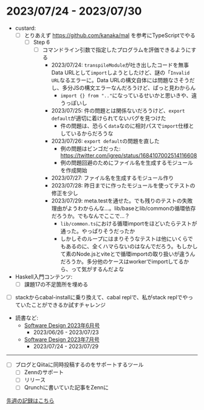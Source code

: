 # 2023/07/24 - 2023/07/30

- custard:
    - [ ] とりあえず <https://github.com/kanaka/mal> を参考にTypeScriptでやる
        - [ ] Step 6
            - [ ] コマンドライン引数で指定したプログラムを評価できるようにする
                - 2023/07/24: `transpileModule`が吐き出したコードを無事Data URLとして`import`しようとしたけど、謎の「`Invalid URL`なるエラーに。Data URLの構文自体には問題なさそうだし、多分JSの構文エラーなんだろうけど、ぱっと見わからん
                    - `import {} from ".."`になっているせいかと思いきや、違うっぽいし
                - 2023/07/25: 件の問題とは関係ないだろうけど、`export default`が適切に着けられてないバグを見つけた
                    - 件の問題は、恐らく`data`なのに相対パスで`import`仕様としているからだろうな
                - 2023/07/26: `export default`の問題を直した
                    - 例の問題はビンゴだった: <https://twitter.com/igrep/status/1684107002514116608>
                    - 例の問題回避のためにファイル名を生成するモジュールを作成開始
                - 2023/07/27: ファイル名を生成するモジュール作り
                - 2023/07/28: 昨日までに作ったモジュールを使ってテストの修正を少し
                - 2023/07/29: meta.testを通せた。でも残りのテストの失敗理由がようわからんな...。lib/baseとlib/commonの循環依存だろうか。でもなんでここで...？
                    - `lib/common.ts`における循環importをほどいたらテストが通った。やっぱりそうだったか
                    - しかしそのループにはまりそうなテストは他にいくらでもあるのに、全くハマらないのはなんでだろう。もしかして素のNode.jsとviteとで循環importの取り扱いが違うんだろうか。多分他のケースはworkerでimportしてるから、って気がするんだよな
- Haskell入門コンテンツ:
    - [ ] 課題17の不足箇所を埋める
- [ ] stackからcabal-installに乗り換えて、cabal replで、私がstack replでやっていたことができるか試すチャレンジ
- 読書など:
    - [Software Design 2023年6月号](https://gihyo.jp/magazine/SD/archive/2023/202306)
        - 2023/06/26 - 2023/07/23
    - [Software Design 2023年7月号](https://gihyo.jp/magazine/SD/archive/2023/202307)
        - 2023/07/24 - 2023/07/29

------

- [ ] ブログとQiitaに同時投稿するのをサポートするツール
    - [ ] Zennのサポート
    - [ ] リリース
    - [ ] Qrunchに書いていた記事をZennに

[先週の記録はこちら](https://github.com/igrep/daily-commits/blob/16d89d7b58b32c2ee4ee536d3febe2918502bb2c/yesterday.md)
